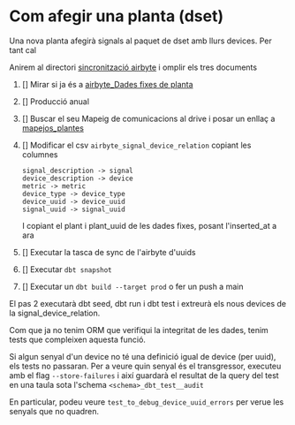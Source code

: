 # Com afegir una planta (dset)

Una nova planta afegirà signals al paquet de dset amb llurs devices. Per tant cal

Anirem al directori [sincronització airbyte](https://drive.google.com/drive/folders/1xeGCcfYTTFo9p0cPEmi9RKT9e1HOWIlR?usp=drive_link) i omplir els tres documents

1. [] Mirar si ja és a [airbyte_Dades fixes de planta]()
2. [] Producció anual
3. [] Buscar el seu Mapeig de comunicacions al drive i posar un enllaç a [mapejos_plantes](https://drive.google.com/drive/u/0/folders/1LePhB83sKLQZ58onEluj4PyN_sjgD8aQ)
4. [] Modificar el csv `airbyte_signal_device_relation` copiant les columnes

    ```
    signal_description -> signal
    device_description -> device
    metric -> metric
    device_type -> device_type
    device_uuid -> device_uuid
    signal_uuid -> signal_uuid
    ```

    I copiant el plant i plant_uuid de les dades fixes, posant l'inserted_at a ara

5. [] Executar la tasca de sync de l'airbyte d'uuids
6. [] Executar `dbt snapshot`
7. [] Executar un `dbt build --target prod` o fer un push a main

El pas 2 executarà dbt seed, dbt run i dbt test i extreurà els nous devices de la signal_device_relation.

Com que ja no tenim ORM que verifiqui la integritat de les dades, tenim tests que compleixen aquesta funció.

Si algun senyal d'un device no té una definició igual de device (per uuid), els tests no passaran.
Per a veure quin senyal és el transgressor, executeu amb el flag `--store-failures`
i així guardarà el resultat de la query del test en una taula sota l'schema `<schema>_dbt_test__audit`

En particular, podeu veure `test_to_debug_device_uuid_errors` per verue les senyals que no quadren.
